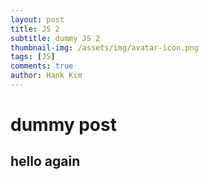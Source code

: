 ```yaml
---
layout: post
title: JS 2
subtitle: dummy JS 2
thumbnail-img: /assets/img/avatar-icon.png
tags: [JS]
comments: true
author: Hank Kim
---
```


# dummy post
## hello again
